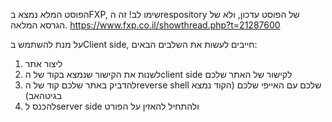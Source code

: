 הפוסט המלא נמצא בFXP, שימו לב! זה הrespository של הפוסט עדכון, ולא של הגרסא המלאה.
https://www.fxp.co.il/showthread.php?t=21287600


על מנת להשתמש בClient side, חייבים לעשות את השלבים הבאים:

1) ליצור אתר
2) לשנות את הקישור שנמצא בקוד של הclient side לקישור של האתר שלכם
3) להדביק באתר שלכם קוד של  הreverse shell שלכם עם האייפי שלכם (הקוד נמצא בגיטהאב)
4) להכנס לserver side ולהתחיל להאזין על הפורט
